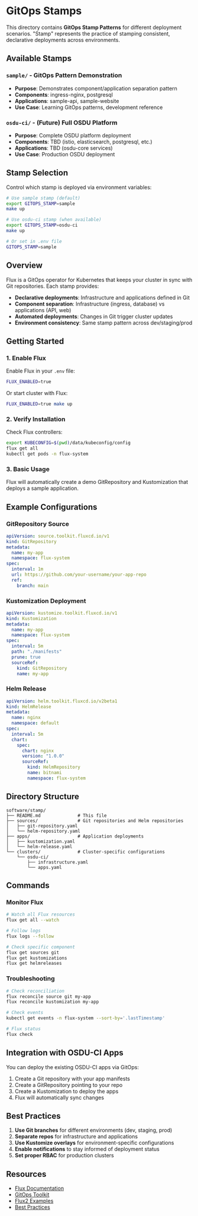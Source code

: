 # GitOps Stamps

This directory contains **GitOps Stamp Patterns** for different deployment scenarios. "Stamp" represents the practice of stamping consistent, declarative deployments across environments.

## Available Stamps

### `sample/` - GitOps Pattern Demonstration
- **Purpose**: Demonstrates component/application separation pattern
- **Components**: ingress-nginx, postgresql
- **Applications**: sample-api, sample-website
- **Use Case**: Learning GitOps patterns, development reference

### `osdu-ci/` - (Future) Full OSDU Platform
- **Purpose**: Complete OSDU platform deployment
- **Components**: TBD (istio, elasticsearch, postgresql, etc.)
- **Applications**: TBD (osdu-core services)
- **Use Case**: Production OSDU deployment

## Stamp Selection

Control which stamp is deployed via environment variables:

```bash
# Use sample stamp (default)
export GITOPS_STAMP=sample
make up

# Use osdu-ci stamp (when available)
export GITOPS_STAMP=osdu-ci
make up

# Or set in .env file
GITOPS_STAMP=sample
```

## Overview

Flux is a GitOps operator for Kubernetes that keeps your cluster in sync with Git repositories. Each stamp provides:

- **Declarative deployments**: Infrastructure and applications defined in Git
- **Component separation**: Infrastructure (ingress, database) vs applications (API, web)
- **Automated deployments**: Changes in Git trigger cluster updates
- **Environment consistency**: Same stamp pattern across dev/staging/prod

## Getting Started

### 1. Enable Flux

Enable Flux in your `.env` file:
```bash
FLUX_ENABLED=true
```

Or start cluster with Flux:
```bash
FLUX_ENABLED=true make up
```

### 2. Verify Installation

Check Flux controllers:
```bash
export KUBECONFIG=$(pwd)/data/kubeconfig/config
flux get all
kubectl get pods -n flux-system
```

### 3. Basic Usage

Flux will automatically create a demo GitRepository and Kustomization that deploys a sample application.

## Example Configurations

### GitRepository Source

```yaml
apiVersion: source.toolkit.fluxcd.io/v1
kind: GitRepository
metadata:
  name: my-app
  namespace: flux-system
spec:
  interval: 1m
  url: https://github.com/your-username/your-app-repo
  ref:
    branch: main
```

### Kustomization Deployment

```yaml
apiVersion: kustomize.toolkit.fluxcd.io/v1
kind: Kustomization
metadata:
  name: my-app
  namespace: flux-system
spec:
  interval: 5m
  path: "./manifests"
  prune: true
  sourceRef:
    kind: GitRepository
    name: my-app
```

### Helm Release

```yaml
apiVersion: helm.toolkit.fluxcd.io/v2beta1
kind: HelmRelease
metadata:
  name: nginx
  namespace: default
spec:
  interval: 5m
  chart:
    spec:
      chart: nginx
      version: "1.0.0"
      sourceRef:
        kind: HelmRepository
        name: bitnami
        namespace: flux-system
```

## Directory Structure

```
software/stamp/
├── README.md              # This file
├── sources/               # Git repositories and Helm repositories
│   ├── git-repository.yaml
│   └── helm-repository.yaml
├── apps/                  # Application deployments
│   ├── kustomization.yaml
│   └── helm-release.yaml
└── clusters/              # Cluster-specific configurations
    └── osdu-ci/
        ├── infrastructure.yaml
        └── apps.yaml
```

## Commands

### Monitor Flux

```bash
# Watch all Flux resources
flux get all --watch

# Follow logs
flux logs --follow

# Check specific component
flux get sources git
flux get kustomizations
flux get helmreleases
```

### Troubleshooting

```bash
# Check reconciliation
flux reconcile source git my-app
flux reconcile kustomization my-app

# Check events
kubectl get events -n flux-system --sort-by='.lastTimestamp'

# Flux status
flux check
```

## Integration with OSDU-CI Apps

You can deploy the existing OSDU-CI apps via GitOps:

1. Create a Git repository with your app manifests
2. Create a GitRepository pointing to your repo
3. Create a Kustomization to deploy the apps
4. Flux will automatically sync changes

## Best Practices

1. **Use Git branches** for different environments (dev, staging, prod)
2. **Separate repos** for infrastructure and applications
3. **Use Kustomize overlays** for environment-specific configurations
4. **Enable notifications** to stay informed of deployment status
5. **Set proper RBAC** for production clusters

## Resources

- [Flux Documentation](https://fluxcd.io/flux/)
- [GitOps Toolkit](https://fluxcd.io/flux/components/)
- [Flux2 Examples](https://github.com/fluxcd/flux2-kustomize-helm-example)
- [Best Practices](https://fluxcd.io/flux/guides/)
